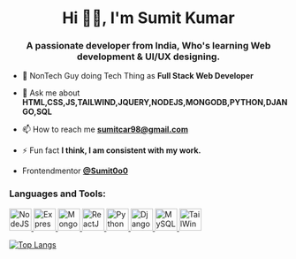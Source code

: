 
<h1 align="center">Hi 👋🏿, I'm Sumit Kumar</h1>
<h3 align="center">A passionate developer from India, Who's learning Web development & UI/UX designing.</h3>

- 🌱 NonTech Guy doing Tech Thing as **Full Stack Web Developer**

- 💬 Ask me about **HTML,CSS,JS,TAILWIND,JQUERY,NODEJS,MONGODB,PYTHON,DJANGO,SQL**

- 📫 How to reach me **sumitcar98@gmail.com**

- ⚡ Fun fact **I think, I am consistent with my work.**

<!-- <h3 align="left">Connect with me:</h3> -->

 - Frontendmentor  **<a href="https://www.frontendmentor.io/profile/Sumit0o0" target="_blank">@Sumit0o0</a>** 
<p align="left">
</p>

<h3 align="left">Languages and Tools:</h3>
<p align="left"> 
 <a href="https://nodejs.com" target="blank" rel="noreferrer"> 
  <img src="https://cdn.jsdelivr.net/gh/devicons/devicon/icons/nodejs/nodejs-original.svg" alt="NodeJS" width="40" height="40"/> 
 </a>
  <a href="https://expressjs.com" arget="blank" rel="noreferrer"> 
  <img src="https://cdn.jsdelivr.net/gh/devicons/devicon/icons/express/express-original.svg" alt="ExpressJS" width="40" height="40"/> 
 </a>
   <a href="https://www.mongodb.com/" arget="blank" rel="noreferrer"> 
  <img src="https://cdn.jsdelivr.net/gh/devicons/devicon/icons/mongodb/mongodb-original-wordmark.svg" alt="MongoDB" width="40" height="40"/> 
 </a>
    <a href="https://react.dev/" arget="blank" rel="noreferrer"> 
  <img src="https://cdn.jsdelivr.net/gh/devicons/devicon/icons/react/react-original-wordmark.svg" alt="ReactJS" width="40" height="40"/> 
    </a>
        <a href="https://www.python.org/" arget="blank" rel="noreferrer"> 
  <img src="https://cdn.jsdelivr.net/gh/devicons/devicon/icons/python/python-original-wordmark.svg" alt="Python" width="40" height="40"/> 
    </a>
            <a href="https://www.djangoproject.com/" arget="blank" rel="noreferrer"> 
  <img src="https://cdn.jsdelivr.net/gh/devicons/devicon/icons/django/django-plain.svg" alt="Django" width="40" height="40"/> 
    </a>
 <a href="https://www.mysql.com/" target="blank" rel="noreferrer"> 
  <img src="https://cdn.jsdelivr.net/gh/devicons/devicon/icons/mysql/mysql-original.svg" alt="MySQL" width="40" height="40"/> 
 </a>
  <a href="https://tailwindcss.com/" target="blank" rel="noreferrer"> 
  <img src="https://cdn.jsdelivr.net/gh/devicons/devicon/icons/tailwindcss/tailwindcss-original-wordmark.svg" alt="TailWind CSS" width="40" height="40"/> 
 </a>
 
 
</p>

[![Top Langs](https://github-readme-stats.vercel.app/api/top-langs/?username=Sumit0o0)](https://github.com/Sumit0o0/github-readme-stats)


